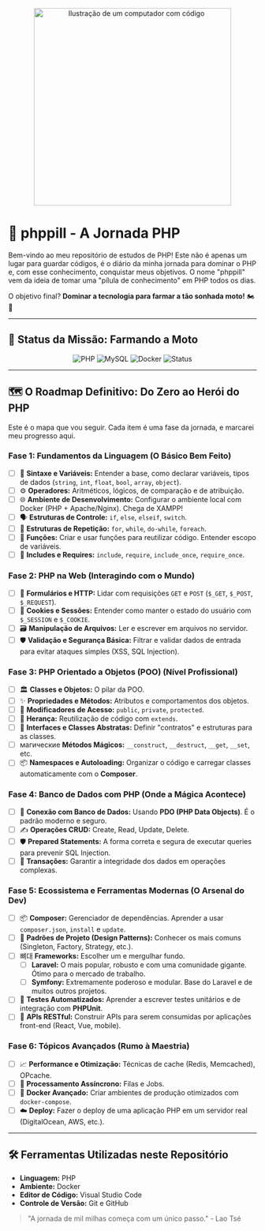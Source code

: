 <div align="center">
  <img src="https://raw.githubusercontent.com/MicaelliMedeiros/micaellimedeiros/master/image/computer-illustration.png" alt="Ilustração de um computador com código" width="400"/>
</div>

# 💊 phppill - A Jornada PHP

Bem-vindo ao meu repositório de estudos de PHP! Este não é apenas um lugar para guardar códigos, é o diário da minha jornada para dominar o PHP e, com esse conhecimento, conquistar meus objetivos. O nome "phppill" vem da ideia de tomar uma "pílula de conhecimento" em PHP todos os dias.

O objetivo final? **Dominar a tecnologia para farmar a tão sonhada moto!** 🏍️💨

---

## 🎯 Status da Missão: Farmando a Moto

<div align="center">
  <img alt="PHP" src="https://img.shields.io/badge/PHP-777BB4?style=for-the-badge&logo=php&logoColor=white"/>
  <img alt="MySQL" src="https://img.shields.io/badge/MySQL-005C84?style=for-the-badge&logo=mysql&logoColor=white"/>
  <img alt="Docker" src="https://img.shields.io/badge/Docker-2496ED?style=for-the-badge&logo=docker&logoColor=white"/>
  <img alt="Status" src="https://img.shields.io/badge/Status-Em_Progresso-green?style=for-the-badge"/>
</div>

---

## 🗺️ O Roadmap Definitivo: Do Zero ao Herói do PHP

Este é o mapa que vou seguir. Cada item é uma fase da jornada, e marcarei meu progresso aqui.

### Fase 1: Fundamentos da Linguagem (O Básico Bem Feito)
- [ ] 🐘 **Sintaxe e Variáveis:** Entender a base, como declarar variáveis, tipos de dados (`string`, `int`, `float`, `bool`, `array`, `object`).
- [ ] ⚙️ **Operadores:** Aritméticos, lógicos, de comparação e de atribuição.
- [ ] 🌐 **Ambiente de Desenvolvimento:** Configurar o ambiente local com Docker (PHP + Apache/Nginx). Chega de XAMPP!
- [ ] 🗣️ **Estruturas de Controle:** `if`, `else`, `elseif`, `switch`.
- [ ] 🔄 **Estruturas de Repetição:** `for`, `while`, `do-while`, `foreach`.
- [ ] 🧩 **Funções:** Criar e usar funções para reutilizar código. Entender escopo de variáveis.
- [ ] 📂 **Includes e Requires:** `include`, `require`, `include_once`, `require_once`.

### Fase 2: PHP na Web (Interagindo com o Mundo)
- [ ] 📝 **Formulários e HTTP:** Lidar com requisições `GET` e `POST` (`$_GET`, `$_POST`, `$_REQUEST`).
- [ ] 🍪 **Cookies e Sessões:** Entender como manter o estado do usuário com `$_SESSION` e `$_COOKIE`.
- [ ] 🗃️ **Manipulação de Arquivos:** Ler e escrever em arquivos no servidor.
- [ ] 🛡️ **Validação e Segurança Básica:** Filtrar e validar dados de entrada para evitar ataques simples (XSS, SQL Injection).

### Fase 3: PHP Orientado a Objetos (POO) (Nível Profissional)
- [ ] 🏛️ **Classes e Objetos:** O pilar da POO.
- [ ] ✨ **Propriedades e Métodos:** Atributos e comportamentos dos objetos.
- [ ] 🔐 **Modificadores de Acesso:** `public`, `private`, `protected`.
- [ ] 🧬 **Herança:** Reutilização de código com `extends`.
- [ ] 📏 **Interfaces e Classes Abstratas:** Definir "contratos" e estruturas para as classes.
- [ ]  магические **Métodos Mágicos:** `__construct`, `__destruct`, `__get`, `__set`, etc.
- [ ] 📦 **Namespaces e Autoloading:** Organizar o código e carregar classes automaticamente com o **Composer**.

### Fase 4: Banco de Dados com PHP (Onde a Mágica Acontece)
- [ ] 🔗 **Conexão com Banco de Dados:** Usando **PDO (PHP Data Objects)**. É o padrão moderno e seguro.
- [ ] ✍️ **Operações CRUD:** Create, Read, Update, Delete.
- [ ] 🛡️ **Prepared Statements:** A forma correta e segura de executar queries para prevenir SQL Injection.
- [ ] 🤝 **Transações:** Garantir a integridade dos dados em operações complexas.

### Fase 5: Ecossistema e Ferramentas Modernas (O Arsenal do Dev)
- [ ] 📦 **Composer:** Gerenciador de dependências. Aprender a usar `composer.json`, `install` e `update`.
- [ ] 🧭 **Padrões de Projeto (Design Patterns):** Conhecer os mais comuns (Singleton, Factory, Strategy, etc.).
- [ ] 뼈대 **Frameworks:** Escolher um e mergulhar fundo.
    - [ ] **Laravel:** O mais popular, robusto e com uma comunidade gigante. Ótimo para o mercado de trabalho.
    - [ ] **Symfony:** Extremamente poderoso e modular. Base do Laravel e de muitos outros projetos.
- [ ] 🧪 **Testes Automatizados:** Aprender a escrever testes unitários e de integração com **PHPUnit**.
- [ ] 🚀 **APIs RESTful:** Construir APIs para serem consumidas por aplicações front-end (React, Vue, mobile).

### Fase 6: Tópicos Avançados (Rumo à Maestria)
- [ ] 📈 **Performance e Otimização:** Técnicas de cache (Redis, Memcached), OPcache.
- [ ] 🔄 **Processamento Assíncrono:** Filas e Jobs.
- [ ] 🐳 **Docker Avançado:** Criar ambientes de produção otimizados com `docker-compose`.
- [ ] ☁️ **Deploy:** Fazer o deploy de uma aplicação PHP em um servidor real (DigitalOcean, AWS, etc.).

---

## 🛠️ Ferramentas Utilizadas neste Repositório

* **Linguagem:** PHP
* **Ambiente:** Docker
* **Editor de Código:** Visual Studio Code
* **Controle de Versão:** Git e GitHub

> "A jornada de mil milhas começa com um único passo." - Lao Tsé